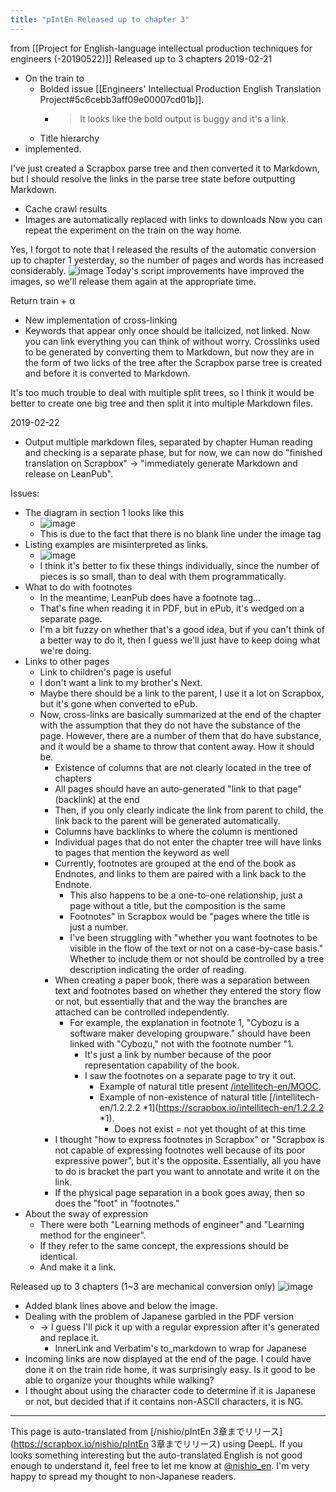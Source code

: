 ```yaml
---
title: "pIntEn Released up to chapter 3"
---
```


from  [[Project for English-language intellectual production techniques for engineers (-20190522)]]
Released up to 3 chapters
2019-02-21
- On the train to
    - Bolded issue [[Engineers' Intellectual Production English Translation Project#5c6cebb3aff09e00007cd01b]].
        - > It looks like the bold output is buggy and it's a link.
    - Title hierarchy
- implemented.

I've just created a Scrapbox parse tree and then converted it to Markdown, but I should resolve the links in the parse tree state before outputting Markdown.

- Cache crawl results
- Images are automatically replaced with links to downloads
Now you can repeat the experiment on the train on the way home.

Yes, I forgot to note that I released the results of the automatic conversion up to chapter 1 yesterday, so the number of pages and words has increased considerably.
![image](https://gyazo.com/8e57b3c8f01dcec1cd4e22e30e5f4cd3/thumb/1000)
Today's script improvements have improved the images, so we'll release them again at the appropriate time.

Return train + α
- New implementation of cross-linking
- Keywords that appear only once should be italicized, not linked.
Now you can link everything you can think of without worry.
Crosslinks used to be generated by converting them to Markdown, but now they are in the form of two licks of the tree after the Scrapbox parse tree is created and before it is converted to Markdown.

It's too much trouble to deal with multiple split trees, so I think it would be better to create one big tree and then split it into multiple Markdown files.

2019-02-22
- Output multiple markdown files, separated by chapter
Human reading and checking is a separate phase, but for now, we can now do "finished translation on Scrapbox" -> "immediately generate Markdown and release on LeanPub".

Issues:
- The diagram in section 1 looks like this
    - ![image](https://gyazo.com/b017bc399827d9715d071030596bdb4a/thumb/1000)
    - This is due to the fact that there is no blank line under the image tag
- Listing examples are misinterpreted as links.
    - ![image](https://gyazo.com/7ac5b727f95c6fc92cd2dcdf7911313f/thumb/1000)
    - I think it's better to fix these things individually, since the number of pieces is so small, than to deal with them programmatically.
- What to do with footnotes
    - In the meantime, LeanPub does have a footnote tag...
    - That's fine when reading it in PDF, but in ePub, it's wedged on a separate page.
    - I'm a bit fuzzy on whether that's a good idea, but if you can't think of a better way to do it, then I guess we'll just have to keep doing what we're doing.
- Links to other pages
    - Link to children's page is useful
    - I don't want a link to my brother's Next.
    - Maybe there should be a link to the parent, I use it a lot on Scrapbox, but it's gone when converted to ePub.
    - Now, cross-links are basically summarized at the end of the chapter with the assumption that they do not have the substance of the page. However, there are a number of them that do have substance, and it would be a shame to throw that content away. How it should be.
        - Existence of columns that are not clearly located in the tree of chapters
        - All pages should have an auto-generated "link to that page" (backlink) at the end
        - Then, if you only clearly indicate the link from parent to child, the link back to the parent will be generated automatically.
        - Columns have backlinks to where the column is mentioned
        - Individual pages that do not enter the chapter tree will have links to pages that mention the keyword as well
        - Currently, footnotes are grouped at the end of the book as Endnotes, and links to them are paired with a link back to the Endnote.
            - This also happens to be a one-to-one relationship, just a page without a title, but the composition is the same
            - Footnotes" in Scrapbox would be "pages where the title is just a number.
            - I've been struggling with "whether you want footnotes to be visible in the flow of the text or not on a case-by-case basis." Whether to include them or not should be controlled by a tree description indicating the order of reading.
        - When creating a paper book, there was a separation between text and footnotes based on whether they entered the story flow or not, but essentially that and the way the branches are attached can be controlled independently.
            - For example, the explanation in footnote 1, "Cybozu is a software maker developing groupware." should have been linked with "Cybozu," not with the footnote number "1.
                - It's just a link by number because of the poor representation capability of the book.
                - I saw the footnotes on a separate page to try it out.
                    - Example of natural title present [/intellitech-en/MOOC](https://scrapbox.io/intellitech-en/MOOC).
                    - Example of non-existence of natural title [/intellitech-en/1.2.2.2 *1](https://scrapbox.io/intellitech-en/1.2.2.2 *1).
                        - Does not exist = not yet thought of at this time
        - I thought "how to express footnotes in Scrapbox" or "Scrapbox is not capable of expressing footnotes well because of its poor expressive power", but it's the opposite. Essentially, all you have to do is bracket the part you want to annotate and write it on the link.
        - If the physical page separation in a book goes away, then so does the "foot" in "footnotes."
- About the sway of expression
    - There were both "Learning methods of engineer" and "Learning method for the engineer".
    - If they refer to the same concept, the expressions should be identical.
    - And make it a link.

Released up to 3 chapters (1~3 are mechanical conversion only)
![image](https://gyazo.com/0552f4e0cb27df67d18d84c17cbc006c/thumb/1000)

- Added blank lines above and below the image.
- Dealing with the problem of Japanese garbled in the PDF version
    - → I guess I'll pick it up with a regular expression after it's generated and replace it.
        - InnerLink and Verbatim's to_markdown to wrap for Japanese
- Incoming links are now displayed at the end of the page.
I could have done it on the train ride home, it was surprisingly easy.
Is it good to be able to organize your thoughts while walking?
- I thought about using the character code to determine if it is Japanese or not, but decided that if it contains non-ASCII characters, it is NG.

---
This page is auto-translated from [/nishio/pIntEn 3章までリリース](https://scrapbox.io/nishio/pIntEn 3章までリリース) using DeepL. If you looks something interesting but the auto-translated English is not good enough to understand it, feel free to let me know at [@nishio_en](https://twitter.com/nishio_en). I'm very happy to spread my thought to non-Japanese readers.